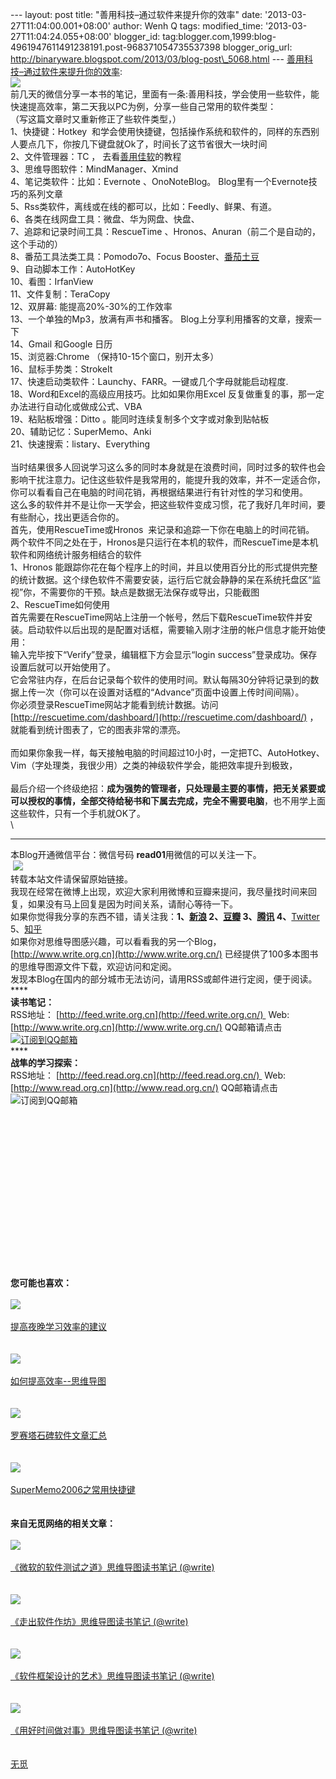 --- layout: post title: "善用科技–通过软件来提升你的效率" date:
'2013-03-27T11:04:00.001+08:00' author: Wenh Q tags: modified\_time:
'2013-03-27T11:04:24.055+08:00' blogger\_id:
tag:blogger.com,1999:blog-4961947611491238191.post-968371054735537398
blogger\_orig\_url:
http://binaryware.blogspot.com/2013/03/blog-post\_5068.html ---
[善用科技–通过软件来提升你的效率](http://www.read.org.cn/html/2178-shan-yong-ke-ji-tong-guo-ruan-jian-lai-ti-sheng-ni-de-xiao-lv.html):
\
![](https://6ts4ug.bn1.livefilestore.com/y1pTQey03JA5cfWxKoCVEtOwpM95UuYTagUk0Xbi73i6ZfMUF0SAc0JFeK3CCH3ImWr6muIB4kxU1Q/3e0e3c7531027dbd.jpg?psid=1)
\
前几天的微信分享一本书的笔记，里面有一条:善用科技，学会使用一些软件，能快速提高效率，第二天我以PC为例，分享一些自己常用的软件类型：\
（写这篇文章时又重新修正了些软件类型，）\
1、快捷键：Hotkey 
和学会使用快捷键，包括操作系统和软件的，同样的东西别人要点几下，你按几下键盘就Ok了，时间长了这节省很大一块时间\
2、文件管理器：TC ， 去看[善用佳软](http://xbeta.info/)的教程\
3、思维导图软件：MindManager、Xmind\
4、笔记类软件：比如：Evernote 、OnoNoteBlog。
Blog里有一个Evernote技巧的系列文章\
5、Rss类软件，离线或在线的都可以，比如：Feedly、鲜果、有道。\
6、各类在线网盘工具：微盘、华为网盘、快盘、\
7、追踪和记录时间工具：RescueTime
、Hronos、Anuran（前二个是自动的，这个手动的）\
8、番茄工具法类工具：Pomodo7o、Focus
Booster、[番茄土豆](http://pomotodo.com/)\
9、自动脚本工作：AutoHotKey \
10、看图：IrfanView \
11、文件复制：TeraCopy\
12、双屏幕: 能提高20%-30%的工作效率\
13、一个单独的Mp3，放满有声书和播客。
Blog上分享利用播客的文章，搜索一下\
14、Gmail 和Google 日历\
15、浏览器:Chrome （保持10-15个窗口，别开太多）\
16、鼠标手势类：StrokeIt\
17、快速启动类软件：Launchy、FARR。一键或几个字母就能启动程度. \
18、Word和Excel的高级应用技巧。比如如果你用Excel
反复做重复的事，那一定办法进行自动化或做成公式、VBA\
19、粘贴板增强：Ditto 。能同时连续复制多个文字或对象到贴帖板\
20、辅助记忆：SuperMemo、Anki \
21、快速搜索：listary、Everything \
\
当时结果很多人回说学习这么多的同时本身就是在浪费时间，同时过多的软件也会影响干扰注意力。记住这些软件是我常用的，能提升我的效率，并不一定适合你，你可以看看自己在电脑的时间花销，再根据结果进行有针对性的学习和使用。\
这么多的软件并不是让你一天学会，把这些软件变成习惯，花了我好几年时间，要有些耐心，找出更适合你的。\
首先，使用RescueTime或Hronos  来记录和追踪一下你在电脑上的时间花销。\
两个软件不同之处在于，Hronos是只运行在本机的软件，而RescueTime是本机软件和网络统计服务相结合的软件
\
1、Hronos
能跟踪你花在每个程序上的时间，并且以使用百分比的形式提供完整的统计数据。这个绿色软件不需要安装，运行后它就会静静的呆在系统托盘区“监视”你，不需要你的干预。缺点是数据无法保存或导出，只能截图
\
2、RescueTime如何使用  \
首先需要在RescueTime网站上注册一个帐号，然后下载RescueTime软件并安装。启动软件以后出现的是配置对话框，需要输入刚才注册的帐户信息才能开始使用： 
\
输入完毕按下“Verify”登录，编辑框下方会显示“login
success”登录成功。保存设置后就可以开始使用了。  \
它会常驻内存，在后台记录每个软件的使用时间。默认每隔30分钟将记录到的数据上传一次（你可以在设置对话框的“Advance”页面中设置上传时间间隔）。 
\
你必须登录RescueTime网站才能看到统计数据。访问
[http://rescuetime.com/dashboard/](http://rescuetime.com/dashboard/)
，就能看到统计图表了，它的图表非常的漂亮。\
\
而如果你象我一样，每天接触电脑的时间超过10小时，一定把TC、AutoHotkey、Vim（字处理类，我很少用）之类的神级软件学会，能把效率提升到极致，\
\
最后介绍一个终级绝招：**成为强势的管理者，只处理最主要的事情，把无关紧要或可以授权的事情，全部交待给秘书和下属去完成，完全不需要电脑**，也不用学上面这些软件，只有一个手机就OK了。\
\

* * * * *

本Blog开通微信平台：微信号码 **read01**用微信的可以关注一下。\
 ![](https://xfxkia.blu.livefilestore.com/y1pb7QzjJUXzlHsL2XLnFy_uAekSEJxwobuOVZMe6XcisZvtqEKe0a6Lha5k7PH2TFNdxy2hB4XBM4/%E5%BE%AE%E4%BF%A1%E4%BA%8C%E7%BB%B4%E7%A0%81.jpg?psid=1)\
转载本站文件请保留原始链接。\
我现在经常在微博上出现，欢迎大家利用微博和豆瓣来提问，我尽量找时间来回复，如果没有马上回复是因为时间关系，请耐心等待一下。\
如果你觉得我分享的东西不错，请关注我：**1、[新浪](http://weibo.com/warfalcon)
2、[豆瓣](http://www.douban.com/people/warfalcon/)
3、[腾讯](http://t.qq.com/warfalcon)
4、**[Twitter](http://www.twitter.com/warfalcon)
5、[知乎](http://www.zhihu.com/people/warfalcon)\
如果你对思维导图感兴趣，可以看看我的另一个Blog，[http://www.write.org.cn](http://www.write.org.cn/)
已经提供了100多本图书的思维导图源文件下载，欢迎访问和定阅。\
发现本Blog在国内的部分城市无法访问，请用RSS或邮件进行定阅，便于阅读。\
****\
**读书笔记：**\
RSS地址： [http://feed.write.org.cn](http://feed.write.org.cn/)  Web:
[http://www.write.org.cn](http://www.write.org.cn/)
QQ邮箱请点击[![订阅到QQ邮箱](http://rescdn.qqmail.com/zh_CN/dy/btn_dyrss.gif)](http://mail.qq.com/cgi-bin/bookcol?colid=20039)\
****\
**战隼的学习探索：**\
RSS地址： [http://feed.read.org.cn](http://feed.read.org.cn/)  Web:
[http://www.read.org.cn](http://www.read.org.cn/) QQ邮箱请点击
![订阅到QQ邮箱](http://rescdn.qqmail.com/zh_CN/dy/btn_dyrss.gif)\
\
\
\
\
\
\
\
\
\
\
\
\
\
\
\
\
**您可能也喜欢：**
\
[\
![](http://static.wumii.com/images/blogWidget/wordpress_default.gif)\
\
提高夜晚学习效率的建议\
](http://app.wumii.com/ext/redirect?url=http%3A%2F%2Fwww.read.org.cn%2Fhtml%2F2009%2F06%2F15%2Fimprove-the-learning-efficiency-of-the-night%2F&from=http%3A%2F%2Fwww.read.org.cn%2Fhtml%2F2178-shan-yong-ke-ji-tong-guo-ruan-jian-lai-ti-sheng-ni-de-xiao-lv.html "提高夜晚学习效率的建议")
\
[\
![](http://static.wumii.cn/site_images/ti/Mswt6e9j.png?i=OP1r9Stg)\
\
如何提高效率--思维导图\
](http://app.wumii.com/ext/redirect?url=http%3A%2F%2Fwww.read.org.cn%2Fhtml%2F2078-ru-ti-gao-xiao-lv-si-wei-dao-tu.html&from=http%3A%2F%2Fwww.read.org.cn%2Fhtml%2F2178-shan-yong-ke-ji-tong-guo-ruan-jian-lai-ti-sheng-ni-de-xiao-lv.html "如何提高效率--思维导图")
\
[\
![](http://static.wumii.com/images/blogWidget/wordpress_default.gif)\
\
罗赛塔石碑软件文章汇总\
](http://app.wumii.com/ext/redirect?url=http%3A%2F%2Fwww.read.org.cn%2Fhtml%2F404-rosetta-stone-all.html&from=http%3A%2F%2Fwww.read.org.cn%2Fhtml%2F2178-shan-yong-ke-ji-tong-guo-ruan-jian-lai-ti-sheng-ni-de-xiao-lv.html "罗赛塔石碑软件文章汇总")
\
[\
![](http://static.wumii.cn/site_images/ti/27rdCamE.gif?i=Ybf9Og7D)\
\
SuperMemo2006之常用快捷键\
](http://app.wumii.com/ext/redirect?url=http%3A%2F%2Fwww.read.org.cn%2Fhtml%2F615-supermemo2006-useful-key.html&from=http%3A%2F%2Fwww.read.org.cn%2Fhtml%2F2178-shan-yong-ke-ji-tong-guo-ruan-jian-lai-ti-sheng-ni-de-xiao-lv.html "SuperMemo2006之常用快捷键")
\
\
**来自无觅网络的相关文章：**
\
[\
![](http://static.wumii.cn/site_images/ti/nHQafWts.jpg?i=K4MDFj4R)\
\
《微软的软件测试之道》思维导图读书笔记 (@write)\
](http://app.wumii.com/ext/redirect?url=http%3A%2F%2Fwww.write.org.cn%2Fwei-ruan-di-ruan-jian-ce-shi-zhi-dao-si-wei-dao-tu-du-shu-bi-ji.html&from=http%3A%2F%2Fwww.read.org.cn%2Fhtml%2F2178-shan-yong-ke-ji-tong-guo-ruan-jian-lai-ti-sheng-ni-de-xiao-lv.html "《微软的软件测试之道》思维导图读书笔记")
\
[\
![](http://static.wumii.cn/site_images/ti/13TcAXmYg.jpg?i=6zBwc1rj)\
\
《走出软件作坊》思维导图读书笔记 (@write)\
](http://app.wumii.com/ext/redirect?url=http%3A%2F%2Fwww.write.org.cn%2Fout-of-the-software-workshop-mind-map-reading-notes.html&from=http%3A%2F%2Fwww.read.org.cn%2Fhtml%2F2178-shan-yong-ke-ji-tong-guo-ruan-jian-lai-ti-sheng-ni-de-xiao-lv.html "《走出软件作坊》思维导图读书笔记")
\
[\
![](http://static.wumii.cn/site_images/ti/PkJdghcU.jpg?i=EnfpuXxY)\
\
《软件框架设计的艺术》思维导图读书笔记 (@write)\
](http://app.wumii.com/ext/redirect?url=http%3A%2F%2Fwww.write.org.cn%2Fthe-art-of-software-design-framework-mind-mapping-study-notes.html&from=http%3A%2F%2Fwww.read.org.cn%2Fhtml%2F2178-shan-yong-ke-ji-tong-guo-ruan-jian-lai-ti-sheng-ni-de-xiao-lv.html "《软件框架设计的艺术》思维导图读书笔记")
\
[\
![](http://static.wumii.cn/site_images/ti/Mfng1FMV.jpg?i=fJjdhWPs)\
\
《用好时间做对事》思维导图读书笔记 (@write)\
](http://app.wumii.com/ext/redirect?url=http%3A%2F%2Fwww.write.org.cn%2Fa-good-time-to-do-the-right-thing-with-the-mind-map-reading-notes.html&from=http%3A%2F%2Fwww.read.org.cn%2Fhtml%2F2178-shan-yong-ke-ji-tong-guo-ruan-jian-lai-ti-sheng-ni-de-xiao-lv.html "《用好时间做对事》思维导图读书笔记")
\
[\
无觅\
](http://www.wumii.com/widget/relatedItems "无觅相关文章插件")

